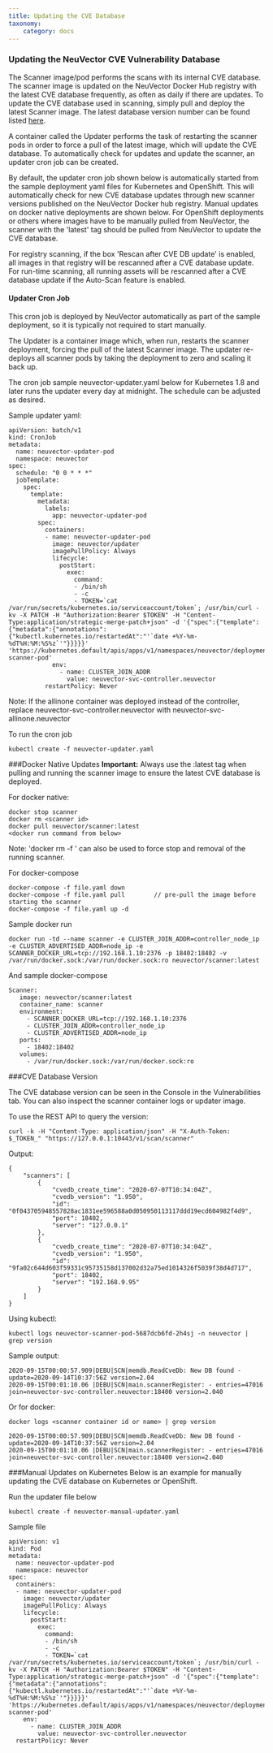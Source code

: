 ```yaml
---
title: Updating the CVE Database
taxonomy:
    category: docs
---
```


### Updating the NeuVector CVE Vulnerability Database
The Scanner image/pod performs the scans with its internal CVE database. The scanner image is updated on the NeuVector Docker Hub registry with the latest CVE database frequently, as often as daily if there are updates. To update the CVE database used in scanning, simply pull and deploy the latest Scanner image. The latest database version number can be found listed [here](https://raw.githubusercontent.com/neuvector/manifests/main/versions/scanner).

A container called the Updater performs the task of restarting the scanner pods in order to force a pull of the latest image, which will update the CVE database. To automatically check for updates and update the scanner, an updater cron job can be created.

By default, the updater cron job shown below is automatically started from the sample deployment yaml files for Kubernetes and OpenShift. This will automatically check for new CVE database updates through new scanner versions published on the NeuVector Docker hub registry. Manual updates on docker native deployments are shown below. For OpenShift deployments or others where images have to be manually pulled from NeuVector, the scanner with the 'latest' tag should be pulled from NeuVector to update the CVE database.

For registry scanning, if the box 'Rescan after CVE DB update' is enabled, all images in that registry will be rescanned after a CVE database update.  For run-time scanning, all running assets will be rescanned after a CVE database update if the Auto-Scan feature is enabled.

#### Updater Cron Job

This cron job is deployed by NeuVector automatically as part of the sample deployment, so it is typically not required to start manually.

The Updater is a container image which, when run, restarts the scanner deployment, forcing the pull of the latest Scanner image. The updater re-deploys all scanner pods by taking the deployment to zero and scaling it back up.


The cron job sample neuvector-updater.yaml below for Kubernetes 1.8 and later runs the updater every day at midnight. The schedule can be adjusted as desired.

Sample updater yaml:

```
apiVersion: batch/v1
kind: CronJob
metadata:
  name: neuvector-updater-pod
  namespace: neuvector
spec:
  schedule: "0 0 * * *"
  jobTemplate:
    spec:
      template:
        metadata:
          labels:
            app: neuvector-updater-pod
        spec:
          containers:
          - name: neuvector-updater-pod
            image: neuvector/updater
            imagePullPolicy: Always
            lifecycle:
              postStart:
                exec:
                  command:
                  - /bin/sh
                  - -c
                  - TOKEN=`cat /var/run/secrets/kubernetes.io/serviceaccount/token`; /usr/bin/curl -kv -X PATCH -H "Authorization:Bearer $TOKEN" -H "Content-Type:application/strategic-merge-patch+json" -d '{"spec":{"template":{"metadata":{"annotations":{"kubectl.kubernetes.io/restartedAt":"'`date +%Y-%m-%dT%H:%M:%S%z`'"}}}}}' 'https://kubernetes.default/apis/apps/v1/namespaces/neuvector/deployments/neuvector-scanner-pod'
            env:
              - name: CLUSTER_JOIN_ADDR
                value: neuvector-svc-controller.neuvector
          restartPolicy: Never
```

Note: If the allinone container was deployed instead of the controller, replace neuvector-svc-controller.neuvector with neuvector-svc-allinone.neuvector

To run the cron job
```
kubectl create -f neuvector-updater.yaml 
```


###Docker Native Updates
<strong>Important:</strong> Always use the :latest tag when pulling and running the scanner image to ensure the latest CVE database is deployed.

For docker native:

```
docker stop scanner
docker rm <scanner id>
docker pull neuvector/scanner:latest
<docker run command from below>
```

Note: 'docker rm -f <scanner id>' can also be used to force stop and removal of the running scanner.

For docker-compose

```
docker-compose -f file.yaml down
docker-compose -f file.yaml pull		// pre-pull the image before starting the scanner
docker-compose -f file.yaml up -d
```

Sample docker run
```
docker run -td --name scanner -e CLUSTER_JOIN_ADDR=controller_node_ip -e CLUSTER_ADVERTISED_ADDR=node_ip -e SCANNER_DOCKER_URL=tcp://192.168.1.10:2376 -p 18402:18402 -v /var/run/docker.sock:/var/run/docker.sock:ro neuvector/scanner:latest
```
And sample docker-compose
```
Scanner:
   image: neuvector/scanner:latest
   container_name: scanner
   environment:
     - SCANNER_DOCKER_URL=tcp://192.168.1.10:2376
     - CLUSTER_JOIN_ADDR=controller_node_ip
     - CLUSTER_ADVERTISED_ADDR=node_ip
   ports:
     - 18402:18402
   volumes:
     - /var/run/docker.sock:/var/run/docker.sock:ro
```


###CVE Database Version

The CVE database version can be seen in the Console in the Vulnerabilities tab. You can also inspect the scanner container logs or updater image.

To use the REST API to query the version:
```
curl -k -H "Content-Type: application/json" -H "X-Auth-Token: $_TOKEN_" "https://127.0.0.1:10443/v1/scan/scanner"
```

Output:
```
{
	"scanners": [
		{
			"cvedb_create_time": "2020-07-07T10:34:04Z",
			"cvedb_version": "1.950",
			"id": "0f043705948557828ac1831ee596588a0d050950113117ddd19ecd604982f4d9",
			"port": 18402,
			"server": "127.0.0.1"
		},
		{
			"cvedb_create_time": "2020-07-07T10:34:04Z",
			"cvedb_version": "1.950",
			"id": "9fa02c644d603f59331c95735158d137002d32a75ed1014326f5039f38d4d717",
			"port": 18402,
			"server": "192.168.9.95"
		}
	]
}
```

Using kubectl:

```
kubectl logs neuvector-scanner-pod-5687dcb6fd-2h4sj -n neuvector | grep version
```

Sample output:

```
2020-09-15T00:00:57.909|DEBU|SCN|memdb.ReadCveDb: New DB found - update=2020-09-14T10:37:56Z version=2.04
2020-09-15T00:01:10.06 |DEBU|SCN|main.scannerRegister: - entries=47016 join=neuvector-svc-controller.neuvector:18400 version=2.040
```

Or for docker:

```
docker logs <scanner container id or name> | grep version
```

```
2020-09-15T00:00:57.909|DEBU|SCN|memdb.ReadCveDb: New DB found - update=2020-09-14T10:37:56Z version=2.04
2020-09-15T00:01:10.06 |DEBU|SCN|main.scannerRegister: - entries=47016 join=neuvector-svc-controller.neuvector:18400 version=2.040
```

###Manual Updates on Kubernetes
Below is an example for manually updating the CVE database on Kubernetes or OpenShift.

Run the updater file below
```
kubectl create -f neuvector-manual-updater.yaml
```

Sample file

```
apiVersion: v1
kind: Pod
metadata:
  name: neuvector-updater-pod
  namespace: neuvector
spec:
  containers:
  - name: neuvector-updater-pod
    image: neuvector/updater
    imagePullPolicy: Always
    lifecycle:
      postStart:
        exec:
          command:
          - /bin/sh
          - -c
          - TOKEN=`cat /var/run/secrets/kubernetes.io/serviceaccount/token`; /usr/bin/curl -kv -X PATCH -H "Authorization:Bearer $TOKEN" -H "Content-Type:application/strategic-merge-patch+json" -d '{"spec":{"template":{"metadata":{"annotations":{"kubectl.kubernetes.io/restartedAt":"'`date +%Y-%m-%dT%H:%M:%S%z`'"}}}}}' 'https://kubernetes.default/apis/apps/v1/namespaces/neuvector/deployments/neuvector-scanner-pod'
    env:
      - name: CLUSTER_JOIN_ADDR
        value: neuvector-svc-controller.neuvector
  restartPolicy: Never
```

